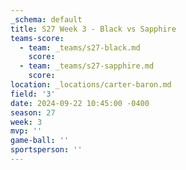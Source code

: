 ```yaml
---
_schema: default
title: S27 Week 3 - Black vs Sapphire
teams-score:
  - team: _teams/s27-black.md
    score:
  - team: _teams/s27-sapphire.md
    score:
location: _locations/carter-baron.md
field: '3'
date: 2024-09-22 10:45:00 -0400
season: 27
week: 3
mvp: ''
game-ball: ''
sportsperson: ''
---
```

